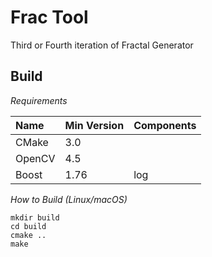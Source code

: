 Frac Tool
================================================

Third or Fourth iteration of Fractal Generator

Build
------------------------------------------------

_Requirements_

| Name   | Min Version | Components |
|:-------|:------------|:-----------|
| CMake  | 3.0         |            | 
| OpenCV | 4.5         |            |
| Boost  | 1.76        | log        |

_How to Build (Linux/macOS)_

    mkdir build
    cd build
    cmake ..
    make